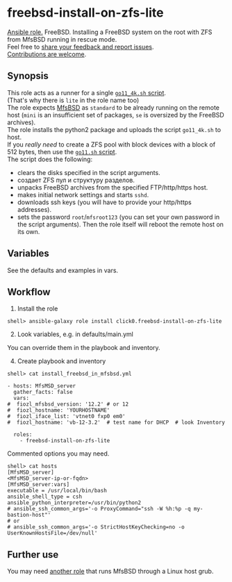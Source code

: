 # freebsd-install-on-zfs-lite

[Ansible role.](https://galaxy.ansible.com/click0/ansible-freebsd-install-on-zfs-lite/) FreeBSD. Installing a FreeBSD system on the root with ZFS from MfsBSD running in rescue mode.  
Feel free to [share your feedback and report issues](https://github.com/click0/ansible-freebsd-install-on-zfs-lite/issues).  
[Contributions are welcome](https://github.com/firstcontributions/first-contributions).  

## Synopsis

This role acts as a runner for a single [`go11_4k.sh` script](https://github.com/click0/FreeBSD-install-scripts/blob/master/go11_4k.sh).  
(That's why there is `lite` in the role name too)  
The role expects [MfsBSD](https://mfsbsd.vx.sk) as `standard` to be already running on the remote host (`mini` is an insufficient set of packages, `se` is oversized by the FreeBSD archives).  
The role installs the python2 package and uploads the script `go11_4k.sh` to host.  
If you _really need_ to create a ZFS pool with block devices with a block of 512 bytes, then use the [`go11.sh` script](https://github.com/click0/FreeBSD-install-scripts/blob/master/go11.sh).  
The script does the following:  
- clears the disks specified in the script arguments.
- создает ZFS пул и структуру разделов.
- unpacks FreeBSD archives from the specified FTP/http/https host.
- makes initial network settings and starts `sshd`.
- downloads ssh keys (you will have to provide your http/https addresses).
- sets the password `root`/`mfsroot123` (you can set your own password in the script arguments).
Then the role itself will reboot the remote host on its own.  

## Variables

See the defaults and examples in vars.

## Workflow

1) Install the role

```
shell> ansible-galaxy role install click0.freebsd-install-on-zfs-lite
```

2) Look variables, e.g. in defaults/main.yml

You can override them in the playbook and inventory.  

4) Create playbook and inventory

```
shell> cat install_freebsd_in_mfsbsd.yml

- hosts: MfsMSD_server
  gather_facts: false
  vars:
#  fiozl_mfsbsd_version: '12.2' # or 12
#  fiozl_hostname: 'YOURHOSTNAME'
#  fiozl_iface_list: 'vtnet0 fxp0 em0'
#  fiozl_hostname: 'vb-12-3.2'  # test name for DHCP  # look Inventory

  roles:
    - freebsd-install-on-zfs-lite

```

Commented options you may need.

```
shell> cat hosts
[MfsMSD_server]
<MfsMSD_server-ip-or-fqdn>
[MfsMSD_server:vars]
executable = /usr/local/bin/bash
ansible_shell_type = csh
ansible_python_interpreter=/usr/bin/python2
# ansible_ssh_common_args='-o ProxyCommand="ssh -W %h:%p -q my-bastion-host"'
# or
# ansible_ssh_common_args='-o StrictHostKeyChecking=no -o UserKnownHostsFile=/dev/null'
```

## Further use

You may need [another role](https://galaxy.ansible.com/click0/mfsbsd_install_via_linux_lite/) that runs MfsBSD through a Linux host grub.  
